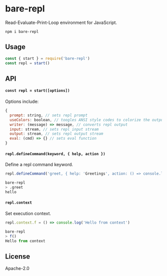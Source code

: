# bare-repl

Read-Evaluate-Print-Loop environment for JavaScript.

```
npm i bare-repl
```

## Usage

```js
const { start } = require('bare-repl')
const repl = start()
```

## API

#### `const repl = start([options])`

Options include:

```js
{
  prompt: string, // sets repl prompt
  useColors: boolean, // toogles ANSI style codes to colorize the output
  writer: (message) => message, // converts repl output
  input: stream, // sets repl input stream
  output: stream, // sets repl output stream
  eval: (cmd) => {} // sets eval function
}
```

#### `repl.defineCommand(keyword, { help, action })`

Define a repl command keyword.

```js
repl.defineCommand('greet, { help: 'Greetings', action: () => console.log('hello') })
```

```sh
bare-repl
> .greet
hello
```

#### `repl.context`

Set execution context.

```js
repl.context.f = () => console.log('Hello from context')
```

```js
bare-repl
> f()
Hello from context
```

## License

Apache-2.0

